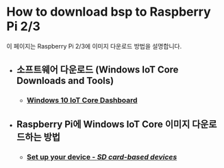 # How to download bsp to Raspberry Pi 2/3

이 페이지는 Raspberry Pi 2/3에 이미지 다운로드 방법을 설명합니다.

- ## 소프트웨어 다운로드 (Windows IoT Core Downloads and Tools)
    - ### [Windows 10 IoT Core Dashboard](https://developer.microsoft.com/en-us/windows/iot/Downloads)


- ## Raspberry Pi에 Windows IoT Core 이미지 다운로드하는 방법
    - ### [Set up your device - *SD card-based devices*](https://developer.microsoft.com/en-us/windows/iot/getstarted/prototype/setupdevice)
